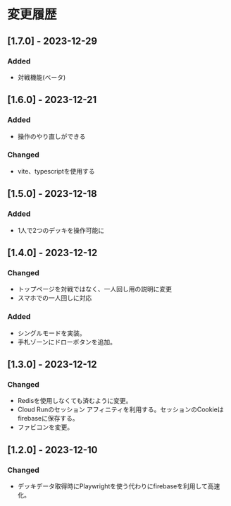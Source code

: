 # 変更履歴

## [1.7.0] - 2023-12-29

### Added
- 対戦機能(ベータ)

## [1.6.0] - 2023-12-21

### Added
- 操作のやり直しができる

### Changed
- vite、typescriptを使用する

## [1.5.0] - 2023-12-18

### Added
- 1人で2つのデッキを操作可能に

## [1.4.0] - 2023-12-12

### Changed
- トップページを対戦ではなく、一人回し用の説明に変更
- スマホでの一人回しに対応

### Added
- シングルモードを実装。
- 手札ゾーンにドローボタンを追加。

## [1.3.0] - 2023-12-12

### Changed
- Redisを使用しなくても済むように変更。
- Cloud Runのセッション アフィニティを利用する。セッションのCookieはfirebaseに保存する。
- ファビコンを変更。

## [1.2.0] - 2023-12-10

### Changed
- デッキデータ取得時にPlaywrightを使う代わりにfirebaseを利用して高速化。
